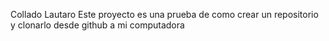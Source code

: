 Collado Lautaro
Este proyecto es una prueba de como crear un repositorio y clonarlo desde github a mi computadora
